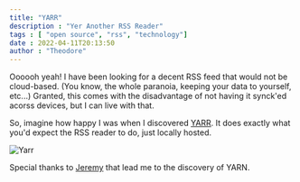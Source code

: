 ```yaml
---
title: "YARR" 
description : "Yer Another RSS Reader" 
tags : [ "open source", "rss", "technology"]
date : 2022-04-11T20:13:50
author : "Theodore" 
---
```


Oooooh yeah! I have been looking for a decent RSS feed that would not be cloud-based. (You know, the whole paranoia, keeping your data to yourself, etc...) Granted, this comes with the disadvantage of not having it synck'ed acorss devices, but I can live with that.

So, imagine how happy I was when I discovered [YARR](https://github.com/nkanaev/yarr). It does exactly what you'd expect the RSS reader to do, just locally hosted. 

![Yarr](https://github.com/nkanaev/yarr/raw/master/etc/promo.png)

Special thanks to [Jeremy](https://noted.lol/3-of-my-favorite-foss-rss-readers-for-windows/) that lead me to the discovery of YARN.
